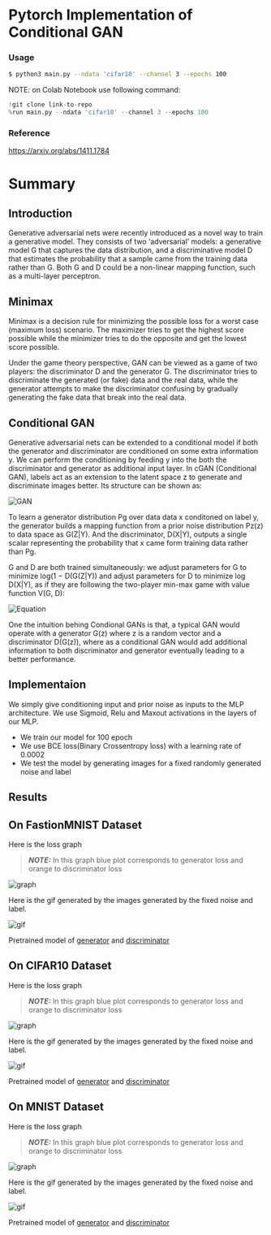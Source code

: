 # Pytorch Implementation of Conditional GAN 
### Usage
```bash
$ python3 main.py --ndata 'cifar10' --channel 3 --epochs 100
```
NOTE: on Colab Notebook use following command:
```python
!git clone link-to-repo
%run main.py --ndata 'cifar10' --channel 3 --epochs 100 
```
### Reference
https://arxiv.org/abs/1411.1784

# Summary 

## Introduction

Generative adversarial nets were recently introduced as a novel way to train a generative model.
They consists of two ‘adversarial’ models: a generative model G that captures the data distribution, and a discriminative model D that estimates the probability that a sample came from the training
data rather than G. Both G and D could be a non-linear mapping function, such as a multi-layer perceptron.

## Minimax

Minimax is a decision rule for minimizing the possible loss for a worst case (maximum loss) scenario. 
The maximizer tries to get the highest score possible while the minimizer tries to do the opposite and get the lowest score possible.

Under the game theory perspective, GAN can be viewed as a game of two players: the discriminator D and the generator G. 
The discriminator tries to discriminate the generated (or fake) data and the real data, while the generator attempts to make the discriminator
confusing by gradually generating the fake data that break into the real data. 

## Conditional GAN

Generative adversarial nets can be extended to a conditional model if both the generator and discriminator are conditioned on some extra information y. We can perform the conditioning by feeding y into the both the discriminator and generator as additional input layer. 
In cGAN (Conditional GAN), labels act as an extension to the latent space z to generate and discriminate images better. 
Its structure can be shown as:

![GAN](https://golden-storage-production.s3.amazonaws.com/topic_images/23a36a66d85947c7a0fe4a2ced52914e.png)

To learn a generator distribution Pg over data data x conditoned on label y, the generator builds a mapping function from
a prior noise distribution Pz(z) to data space as G(Z|Y). And the discriminator, D(X|Y), outputs
a single scalar representing the probability that x came form training data rather than Pg.

G and D are both trained simultaneously: we adjust parameters for G to minimize log(1 − D(G(Z|Y))
and adjust parameters for D to minimize log D(X|Y), as if they are following the two-player min-max
game with value function V(G, D):

![Equation](https://miro.medium.com/max/1400/1*l2tSqFN0Afwizm4LgalCGg.png)

One the intuition behing Condional GANs is that, a typical GAN would operate with a generator G(z) where z is a random vector and a discriminator D(G(z)), where as a conditional GAN would add additional information to both discriminator and generator eventually leading to a better performance.

## Implementaion

We simply give conditioning input and prior noise as inputs to the MLP architecture. We use Sigmoid, Relu and Maxout activations in the layers of our MLP. 

- We train our model for 100 epoch 
- We use BCE loss(Binary Crossentropy loss) with a learning rate of 0.0002
- We test the model by generating images for a fixed randomly generated noise and label

## Results

## On FastionMNIST Dataset

Here is the loss graph
> **_NOTE:_** In this graph blue plot corresponds to generator loss and orange to discriminator loss

![graph](https://github.com/ayush12gupta/model-zoo/blob/master/generative_models/cGAN_PyTorch/Result-fmnist/plot%20(1).png)

Here is the gif generated by the images generated by the fixed noise and label.

![gif](https://github.com/ayush12gupta/model-zoo/blob/master/generative_models/cGAN_PyTorch/Result-fmnist/fmnist.gif)

Pretrained model of [generator](https://github.com/ayush12gupta/model-zoo/blob/master/generative_models/cGAN_PyTorch/Result-fmnist/generator_100_%20(1).pth) and [discriminator](https://github.com/ayush12gupta/model-zoo/blob/master/generative_models/cGAN_PyTorch/Result-fmnist/discriminator_100_%20(1).pth)

## On CIFAR10 Dataset

Here is the loss graph
> **_NOTE:_** In this graph blue plot corresponds to generator loss and orange to discriminator loss

![graph](https://github.com/ayush12gupta/model-zoo/blob/master/generative_models/cGAN_PyTorch/Result-cifar10/plot%20(2).png)

Here is the gif generated by the images generated by the fixed noise and label.

![gif](https://github.com/ayush12gupta/model-zoo/blob/master/generative_models/cGAN_PyTorch/Result-cifar10/cifar10.gif)

Pretrained model of [generator](https://github.com/ayush12gupta/model-zoo/blob/master/generative_models/cGAN_PyTorch/Result-cifar10/generator_100_%20.pth) and [discriminator](https://github.com/ayush12gupta/model-zoo/blob/master/generative_models/cGAN_PyTorch/Result-cifar10/discriminator_100_%20.pth)

## On MNIST Dataset

Here is the loss graph
> **_NOTE:_** In this graph blue plot corresponds to generator loss and orange to discriminator loss

![graph](https://github.com/ayush12gupta/model-zoo/blob/master/generative_models/cGAN_PyTorch/Result-mnist/plot%20(3).png)

Here is the gif generated by the images generated by the fixed noise and label.

![gif](https://github.com/ayush12gupta/model-zoo/blob/master/generative_models/cGAN_PyTorch/Result-mnist/mnist%20(2).gif)

Pretrained model of [generator](https://github.com/ayush12gupta/model-zoo/blob/master/generative_models/cGAN_PyTorch/Result-mnist/generator_100_%20(2).pth) and [discriminator](https://github.com/ayush12gupta/model-zoo/blob/master/generative_models/cGAN_PyTorch/Result-mnist/discriminator_100_%20(2).pth)
